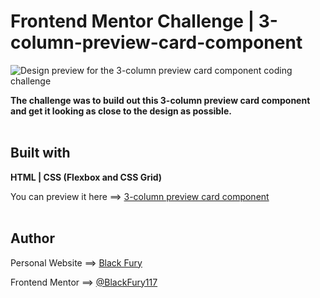 # Frontend Mentor Challenge | 3-column-preview-card-component

![Design preview for the 3-column preview card component coding challenge](./design/desktop-preview.jpg)

**The challenge was to build out this 3-column preview card component and get it looking as close to the design as possible.** <br><br>

## Built with

**HTML | CSS (Flexbox and CSS Grid)**

You can preview it here ==> <a href="https://blackfury117.github.io/3-column-preview-card-component/" target="_blank">3-column preview card component</a> <br><br>

## Author

Personal Website ==> <a href="https://blackfury117.github.io/" target="_blank">Black Fury</a> <br>

Frontend Mentor ==> <a href="https://www.frontendmentor.io/profile/BlackFury117" target="_blank">@BlackFury117</a>
